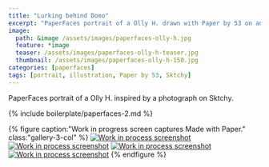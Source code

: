 ```yaml
---
title: "Lurking behind Domo"
excerpt: "PaperFaces portrait of a Olly H. drawn with Paper by 53 on an iPad."
image: 
  path: &image /assets/images/paperfaces-olly-h.jpg 
  feature: *image
  teaser: /assets/images/paperfaces-olly-h-teaser.jpg
  thumbnail: /assets/images/paperfaces-olly-h-150.jpg
categories: [paperfaces]
tags: [portrait, illustration, Paper by 53, Sktchy]
---
```


PaperFaces portrait of a Olly H. inspired by a photograph on Sktchy.

{% include boilerplate/paperfaces-2.md %}

{% figure caption:"Work in progress screen captures Made with Paper." class:"gallery-3-col" %}
[![Work in process screenshot](/assets/images/paperfaces-olly-h-process-1-600.jpg)](/assets/images/paperfaces-olly-h-process-1-lg.jpg) [![Work in process screenshot](/assets/images/paperfaces-olly-h-process-2-600.jpg)](/assets/images/paperfaces-olly-h-process-2-lg.jpg) [![Work in process screenshot](/assets/images/paperfaces-olly-h-process-3-600.jpg)](/assets/images/paperfaces-olly-h-process-3-lg.jpg) [![Work in process screenshot](/assets/images/paperfaces-olly-h-process-4-600.jpg)](/assets/images/paperfaces-olly-h-process-4-lg.jpg)
{% endfigure %}
